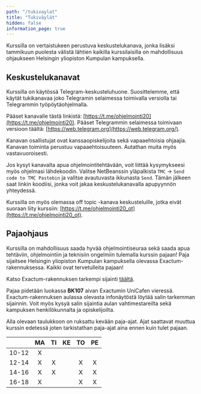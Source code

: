 ```yaml
---
path: "/tukivaylat"
title: "Tukiväylät"
hidden: false
information_page: true
---
```


Kurssilla on vertaistukeen perustuva keskustelukanava, jonka lisäksi tammikuun puolesta välistä lähtien kaikilla kurssilaisilla on mahdollisuus ohjaukseen Helsingin yliopiston Kumpulan kampuksella.

## Keskustelukanavat

Kurssilla on käytössä Telegram-keskusteluhuone. Suosittelemme, että käytät tukikanavaa joko Telegramin selaimessa toimivalla versiolla tai Telegrammin työpöytäohjelmalla.

Pääset kanavalle tästä linkistä: [https://t.me/ohjelmointi20](https://t.me/ohjelmointi20). Pääset Telegrammin selaimessa toimivaan versioon täältä: [https://web.telegram.org](https://web.telegram.org/).

Kanavan osallistujat ovat kanssaopiskelijoita sekä vapaaehtoisia ohjaajia. Kanavan toiminta perustuu vapaaehtoisuuteen. Autathan muita myös vastavuoroisesti.

Jos kysyt kanavalta apua ohjelmointitehtävään, voit liittää kysymykseesi myös ohjelmasi lähdekoodin. Valitse NetBeanssin yläpalkista `TMC` &rarr; `Send code to TMC Pastebin` ja valitse avautuvasta ikkunasta `Send`. Tämän jälkeen saat linkin koodiisi, jonka voit jakaa keskustelukanavalla apupyynnön yhteydessä.

Kurssilla on myös olemassa off topic -kanava keskusteluille, jotka eivät suoraan liity kurssiin: [https://t.me/ohjelmointi20_ot](https://t.me/ohjelmointi20_ot).

## Pajaohjaus

Kurssilla on mahdollisuus saada hyvää ohjelmointiseuraa sekä saada apua tehtäviin, ohjelmointiin ja teknisiin ongelmiin tulemalla kurssin pajaan! Paja sijaitsee Helsingin yliopiston Kumpulan kampuksella olevassa Exactum-rakennuksessa. Kaikki ovat tervetulleita pajaan!

Katso Exactum-rakennuksen tarkempi sijainti [täältä](https://www.google.com/maps?hl=en&q=Exactum,+Kumpula+Campus,+Pietari+Kalmin+katu+5,+00560+Helsinki).

Pajaa pidetään luokassa **BK107** aivan Exactumin UniCafen vieressä. Exactum-rakennuksen aulassa olevasta infonäytöstä löytää salin tarkemman sijainnin. Voit myös kysyä salin sijaintia aulan vahtimestareilta sekä kampuksen henkilökunnalta ja opiskelijoilta.

Alla olevaan taulukkoon on ruksattu kevään paja-ajat. Ajat saattavat muuttua kurssin edetessä joten tarkistathan paja-ajat aina ennen kuin tulet pajaan.

|       | MA | TI | KE | TO | PE |
|:-----:|:--:|:--:|:--:|:--:|:--:|
| 10-12 | X  |    |    |    |    |
| 12-14 | X  | X  |    | X  | X  |
| 14-16 | X  | X  |    | X  | X  |
| 16-18 | X  |    |    | X  | X  |

<!--
## Moodle-foorumi

Kurssin osallistujilla on käytössä keskustelufoorumi, joka on Moodle-järjestelmässä. Pääset Moodleen tekemällä "koe ja moodle" -ilmoittautumisen. Ilmoittautuminen on pakollinen kaikille niille, jotka haluavat päästä kurssin Moodleen. Ilmoittautuminen koskee kaikkia kurssilaisia, eli myös Helsingin yliopiston opiskelijoita ja myös niitä, jotka ovat ilmoittautuneet kurssille jossakin muualla.

Moodle-ilmoittautumisella voit ilmoittautua samalla maksuttomaan kurssikokeeseen. Lisätietoa kokeista löytyy täältä: [Arvostelu ja kokeet](/arvostelu-ja-kokeet)

Ohjeet Moodle-ilmoittautumiseen löytyvät [täältä](/koe-ja-moodle-ilmoittautuminen) kohdasta Moodle-ilmoittautuminen.

Huom! Ilmoittautumisen tekemättä jättäminen ei koskaan pudota sinua kurssilta. Kurssille tuleva muodollinen kokeeseen ilmoittatuminen tulee olemaan sama tämän ilmoittautumisen kanssa. Saat lisätietoa miten tämä muodollinen kokeeseen ilmoittautuminen toimii täällä: [kokeeseen ilmoittautuminen](/arvostelu-ja-kokeet#heading-kokeeseen-ilmoittautuminen). Tällä kuitenkaan ei ole missään nimessä kiire -- riittää että huolehdit tästä kaksi päivää ennen kuin olet osallistumassa kokeeseen. -->
